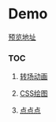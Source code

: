 # Demo

[预览地址](https://humandetail.github.io/demo/)

### TOC

1. [转场动画](https://humandetail.github.io/demo/ca-transition)

2. [CSS绘图](https://humandetail.github.io/demo/css-graphic)

3. [点点点](https://humandetail.github.io/demo/dotdotdot)
